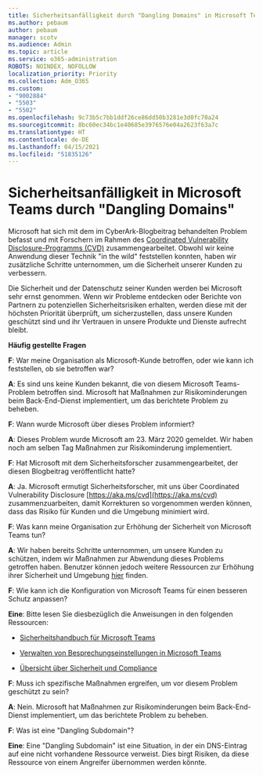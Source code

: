```yaml
---
title: Sicherheitsanfälligkeit durch "Dangling Domains" in Microsoft Teams
ms.author: pebaum
author: pebaum
manager: scotv
ms.audience: Admin
ms.topic: article
ms.service: o365-administration
ROBOTS: NOINDEX, NOFOLLOW
localization_priority: Priority
ms.collection: Adm_O365
ms.custom:
- "9002884"
- "5503"
- "5502"
ms.openlocfilehash: 9c73b5c7bb1ddf26ce86dd50b3281e3d0fc70a24
ms.sourcegitcommit: 8bc60ec34bc1e40685e3976576e04a2623f63a7c
ms.translationtype: HT
ms.contentlocale: de-DE
ms.lasthandoff: 04/15/2021
ms.locfileid: "51835126"
---
```

# <a name="microsoft-teams-dangling-domain-vulnerability"></a>Sicherheitsanfälligkeit in Microsoft Teams durch "Dangling Domains"

Microsoft hat sich mit dem im CyberArk-Blogbeitrag behandelten Problem befasst und mit Forschern im Rahmen des [Coordinated Vulnerability Disclosure-Programms (CVD)](https://aka.ms/cvd) zusammengearbeitet. Obwohl wir keine Anwendung dieser Technik "in the wild" feststellen konnten, haben wir zusätzliche Schritte unternommen, um die Sicherheit unserer Kunden zu verbessern.

Die Sicherheit und der Datenschutz seiner Kunden werden bei Microsoft sehr ernst genommen. Wenn wir Probleme entdecken oder Berichte von Partnern zu potenziellen Sicherheitsrisiken erhalten, werden diese mit der höchsten Priorität überprüft, um sicherzustellen, dass unsere Kunden geschützt sind und ihr Vertrauen in unsere Produkte und Dienste aufrecht bleibt.

**Häufig gestellte Fragen**

**F**: War meine Organisation als Microsoft-Kunde betroffen, oder wie kann ich feststellen, ob sie betroffen war?

**A**: Es sind uns keine Kunden bekannt, die von diesem Microsoft Teams-Problem betroffen sind. Microsoft hat Maßnahmen zur Risikominderungen beim Back-End-Dienst implementiert, um das berichtete Problem zu beheben.

**F**: Wann wurde Microsoft über dieses Problem informiert?

**A**: Dieses Problem wurde Microsoft am 23. März 2020 gemeldet. Wir haben noch am selben Tag Maßnahmen zur Risikominderung implementiert.

**F**: Hat Microsoft mit dem Sicherheitsforscher zusammengearbeitet, der diesen Blogbeitrag veröffentlicht hatte?

**A**: Ja. Microsoft ermutigt Sicherheitsforscher, mit uns über Coordinated Vulnerability Disclosure [https://aka.ms/cvd](https://aka.ms/cvd) zusammenzuarbeiten, damit Korrekturen so vorgenommen werden können, dass das Risiko für Kunden und die Umgebung minimiert wird.  

**F**: Was kann meine Organisation zur Erhöhung der Sicherheit von Microsoft Teams tun?  

**A**: Wir haben bereits Schritte unternommen, um unsere Kunden zu schützen, indem wir Maßnahmen zur Abwendung dieses Problems getroffen haben. Benutzer können jedoch weitere Ressourcen zur Erhöhung ihrer Sicherheit und Umgebung [hier](https://www.microsoft.com/microsoft-365/blog/2020/04/06/it-professionals-privacy-security-microsoft-teams/) finden.  

**F**: Wie kann ich die Konfiguration von Microsoft Teams für einen besseren Schutz anpassen?

**Eine**: Bitte lesen Sie diesbezüglich die Anweisungen in den folgenden Ressourcen: 

- [Sicherheitshandbuch für Microsoft Teams](https://docs.microsoft.com/microsoftteams/teams-security-guide)

- [Verwalten von Besprechungseinstellungen in Microsoft Teams](https://docs.microsoft.com/microsoftteams/meeting-settings-in-teams)

- [Übersicht über Sicherheit und Compliance](https://docs.microsoft.com/microsoftteams/security-compliance-overview)

**F**: Muss ich spezifische Maßnahmen ergreifen, um vor diesem Problem geschützt zu sein?

**A**: Nein. Microsoft hat Maßnahmen zur Risikominderungen beim Back-End-Dienst implementiert, um das berichtete Problem zu beheben.

**F**: Was ist eine "Dangling Subdomain"?

**Eine**: Eine "Dangling Subdomain" ist eine Situation, in der ein DNS-Eintrag auf eine nicht vorhandene Ressource verweist.  Dies birgt Risiken, da diese Ressource von einem Angreifer übernommen werden könnte.

